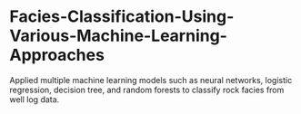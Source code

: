 # Facies-Classification-Using-Various-Machine-Learning-Approaches
Applied multiple machine learning models such as neural networks, logistic regression, decision tree, and random forests to classify rock facies from well log data.
